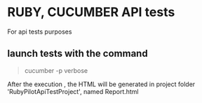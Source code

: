 #  RUBY, CUCUMBER API tests 
For api tests purposes

## launch tests with the command

>  cucumber -p verbose
  
After the execution , the HTML will be generated in
project folder 'RubyPilotApiTestProject', named
Report.html 